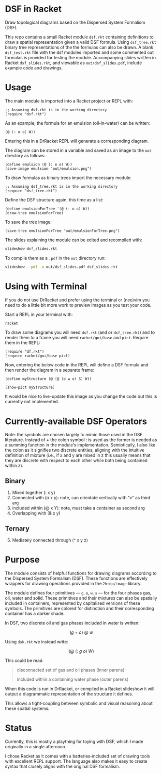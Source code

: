 # DSF in Racket

Draw topological diagrams based on the Dispersed System Formalism
(DSF).

This repo contains a small Racket module `dsf.rkt`
containing definitions to draw a spatial representation given
a valid DSF formula.
Using `dsf_tree.rkt` binary tree representations of the 
the formulas can also be drawn.
A blank `dsf_test.rkt` file with the dsf modules
imported and some commented out formulas is
provided for testing the module.
Accompanying slides written in Racket `dsf_slides.rkt`,
and viewable as `out/dsf_slides.pdf`, include example
code and drawings.

# Usage

The main module is imported into a Racket project or REPL with:

```rkt
;; Assuming dsf.rkt is in the working directory
(require "dsf.rkt")
```

As an example, the formula for an emulsion (oil-in-water) can be written:

```rkt
(@ (: o o) W))
```
Entering this in a DrRacket REPL will generate a corresponding
diagram.

The diagram can be stored in a variable and saved as an image to the
`out` directory as follows:

```rkt
(define emulsion (@ (: o o) W))
(save-image emulsion "out/emulsion.png")
```

To draw formulas as binary trees import the necessary module:

```rkt
;; Assuming dsf_tree.rkt is in the working directory
(require "dsf_tree.rkt")
```

Define the DSF structure again, this time as a list:

```rkt
(define emulsionForTree '(@ (: o o) W))
(draw-tree emulsionForTree)
```

To save the tree image:

```rkt
(save-tree emulsionForTree "out/emulsionForTree.png")
```

The slides explaining the module can be edited and recompiled with:

```bash
slideshow dsf_slides.rkt
```

To compile them as a `.pdf` in
the `out` directory run:

```bash
slideshow --pdf -o out/dsf_slides.pdf dsf_slides.rkt

```

# Using with Terminal

If you do not use DrRacket and prefer
using the terminal or (neo)vim you need
to do a little bit more work to preview
images as you test your code.

Start a REPL in your terminal with:

```bash
racket
```

To draw some diagrams you will need `dsf.rkt` (and or
`dsf_tree.rkt`) and to render them
to a frame you will need `racket/gui/base` and `pict`.
Require them in the REPL:

```rkt
(require "df.rkt")
(require racket/gui/base pict)
```

Now, entering the below code in the REPL will define a DSF formula and
then render the diagram in a separate frame:

```rkt
(define myStructure (@ (@ (σ w o) S) W))

(show-pict myStructure)
```

It would be nice to live-update this image as you change the code but
this is currently not implemented.

# Currently-available DSF Operators

Note: the symbols are chosen largely to mimic those used in the DSF
literature.
Instead of $+$ the colon symbol $:$ is used as the former is needed as a
summing function in the module's implementation.
Semiotically, I also like the colon as it signifies two discrete
entities, aligning with the intuitive definition of mixture
(i.e., if x and y are mixed in z this usually means that they are discrete
with respect to each other while both being contained within z).

## Binary

1. Mixed together (: x y)
2. Connected with (σ x y): note, can orientate vertically with "v" as
   third arg
3. Included within (@ x Y): note, must take a container as second arg
4. Overlapping with (& x y)

## Ternary

5. Mediately connected through (^ x y z)

# Purpose

The module consists of helpful functions for drawing 
diagrams according to the Dispersed System Formalism (DSF).
These functions are effectively wrappers for drawing
operations provided in the `2htdp/image` library.

The module defines four primitives — `g`, `o`, `w`, `s` —
for the four phases gas, oil, water and solid.
These primitives and their mixtures can also be 
spatially included in containers, represented by
capitalised versions of these symbols.
The primitives are colored for distinction and their corresponding
container has a darker shade.

In DSF, two discrete oil and gas phases included in water
is written:

$$(g \ + \ o) \ @ \ w$$

Using `dsk.rkt` we instead write:

$$(@ \ (: \ g \ o) \ W)$$

This could be read:

> disconnected set of gas and oil phases (inner parens)
> 
> included within a containing water phase (outer parens)

When this code is run in DrRacket, or compiled
in a Racket slideshow it will output a diagrammatic
representation of the structure it defines.

This allows a tight-coupling between symbolic and
visual reasoning about these spatial systems.

# Status

Currently, this is mostly a plaything
for toying with DSF, which I made originally
in a single afternoon.

I chose Racket as it comes with a
batteries-included set of drawing
tools with excellent REPL support.
The language also makes it
easy to create syntax that
closely aligns with the
original DSF formalism.
